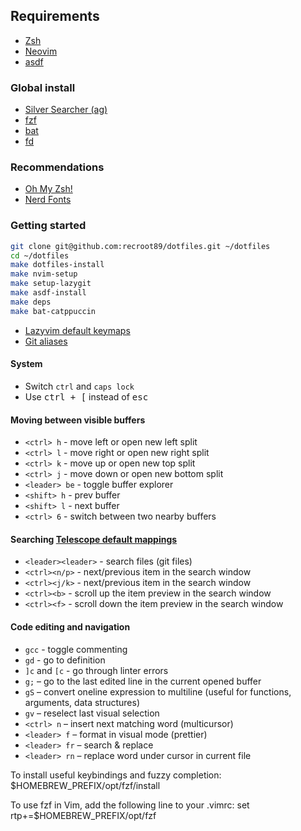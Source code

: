 ## Requirements

* [Zsh](https://wiki.archlinux.org/title/zsh)
* [Neovim](https://github.com/neovim/neovim/wiki/Installing-Neovim)
* [asdf](https://github.com/asdf-vm/asdf)

### Global install

* [Silver Searcher (ag)](https://github.com/ggreer/the_silver_searcher)
* [fzf](https://github.com/junegunn/fzf)
* [bat](https://github.com/sharkdp/bat)
* [fd](https://github.com/sharkdp/fd)

### Recommendations

* [Oh My Zsh!](https://github.com/ohmyzsh/ohmyzsh)
* [Nerd Fonts](https://www.nerdfonts.com/)

### Getting started

```sh
git clone git@github.com:recroot89/dotfiles.git ~/dotfiles
cd ~/dotfiles
make dotfiles-install
make nvim-setup
make setup-lazygit
make asdf-install
make deps
make bat-catppuccin
```

* [Lazyvim default keymaps](https://www.lazyvim.org/keymaps)
* [Git aliases](https://kapeli.com/cheat_sheets/Oh-My-Zsh_Git.docset/Contents/Resources/Documents/index)

#### System

* Switch `ctrl` and `caps lock`
* Use <kbd>ctrl + [</kbd> instead of <kbd>esc</kdb>

#### Moving between visible buffers

* `<ctrl> h` - move left or open new left split
* `<ctrl> l` - move right or open new right split
* `<ctrl> k` - move up or open new top split
* `<ctrl> j` - move down or open new bottom split
* `<leader> be` - toggle buffer explorer
* `<shift> h` - prev buffer
* `<shift> l` - next buffer
* `<ctrl> 6` - switch between two nearby buffers

#### Searching [Telescope default mappings](https://github.com/nvim-telescope/telescope.nvim?tab=readme-ov-file#default-mappings)

* `<leader><leader>` - search files (git files)
* `<ctrl><n/p>` - next/previous item in the search window
* `<ctrl><j/k>` - next/previous item in the search window
* `<ctrl><b>` - scroll up the item preview in the search window
* `<ctrl><f>` - scroll down the item preview in the search window

#### Code editing and navigation

* `gcc` - toggle commenting
* `gd` - go to definition
* `]с` and `[с` - go through linter errors
* `g;` – go to the last edited line in the current opened buffer
* `gS` – convert oneline expression to multiline (useful for functions, arguments, data structures)
* `gv` – reselect last visual selection
* `<ctrl> n` – insert next matching word (multicursor)
* `<leader> f` – format in visual mode (prettier)
* `<leader> fr` – search & replace
* `<leader> rn` – replace word under cursor in current file

To install useful keybindings and fuzzy completion:
    $HOMEBREW_PREFIX/opt/fzf/install

To use fzf in Vim, add the following line to your .vimrc:
    set rtp+=$HOMEBREW_PREFIX/opt/fzf
